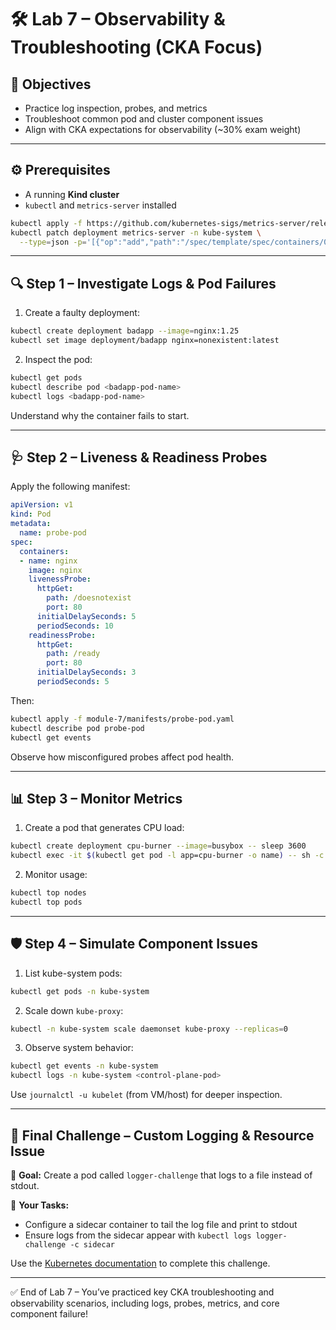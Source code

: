 # 🛠️ Lab 7 – Observability & Troubleshooting (CKA Focus)

## 🎯 Objectives

* Practice log inspection, probes, and metrics
* Troubleshoot common pod and cluster component issues
* Align with CKA expectations for observability (\~30% exam weight)

---

## ⚙️ Prerequisites

* A running **Kind cluster**
* `kubectl` and `metrics-server` installed

```bash
kubectl apply -f https://github.com/kubernetes-sigs/metrics-server/releases/latest/download/components.yaml
kubectl patch deployment metrics-server -n kube-system \
  --type=json -p='[{"op":"add","path":"/spec/template/spec/containers/0/args/-","value":"--kubelet-insecure-tls"}]'
```

---

## 🔍 Step 1 – Investigate Logs & Pod Failures

1. Create a faulty deployment:

```bash
kubectl create deployment badapp --image=nginx:1.25
kubectl set image deployment/badapp nginx=nonexistent:latest
```

2. Inspect the pod:

```bash
kubectl get pods
kubectl describe pod <badapp-pod-name>
kubectl logs <badapp-pod-name>
```

Understand why the container fails to start.

---

## 🩺 Step 2 – Liveness & Readiness Probes

Apply the following manifest:

```yaml
apiVersion: v1
kind: Pod
metadata:
  name: probe-pod
spec:
  containers:
  - name: nginx
    image: nginx
    livenessProbe:
      httpGet:
        path: /doesnotexist
        port: 80
      initialDelaySeconds: 5
      periodSeconds: 10
    readinessProbe:
      httpGet:
        path: /ready
        port: 80
      initialDelaySeconds: 3
      periodSeconds: 5
```

Then:

```bash
kubectl apply -f module-7/manifests/probe-pod.yaml
kubectl describe pod probe-pod
kubectl get events
```

Observe how misconfigured probes affect pod health.

---

## 📊 Step 3 – Monitor Metrics

1. Create a pod that generates CPU load:

```bash
kubectl create deployment cpu-burner --image=busybox -- sleep 3600
kubectl exec -it $(kubectl get pod -l app=cpu-burner -o name) -- sh -c "while true; do yes > /dev/null; done"
```

2. Monitor usage:

```bash
kubectl top nodes
kubectl top pods
```

---

## 🛡️ Step 4 – Simulate Component Issues

1. List kube-system pods:

```bash
kubectl get pods -n kube-system
```

2. Scale down `kube-proxy`:

```bash
kubectl -n kube-system scale daemonset kube-proxy --replicas=0
```

3. Observe system behavior:

```bash
kubectl get events -n kube-system
kubectl logs -n kube-system <control-plane-pod>
```

Use `journalctl -u kubelet` (from VM/host) for deeper inspection.

---

## 🧩 Final Challenge – Custom Logging & Resource Issue

🔸 **Goal:** Create a pod called `logger-challenge` that logs to a file instead of stdout.

🔸 **Your Tasks:**

* Configure a sidecar container to tail the log file and print to stdout
* Ensure logs from the sidecar appear with `kubectl logs logger-challenge -c sidecar`

Use the [Kubernetes documentation](https://kubernetes.io/docs/concepts/cluster-administration/logging/) to complete this challenge.

---

✅ End of Lab 7 – You’ve practiced key CKA troubleshooting and observability scenarios, including logs, probes, metrics, and core component failure!
